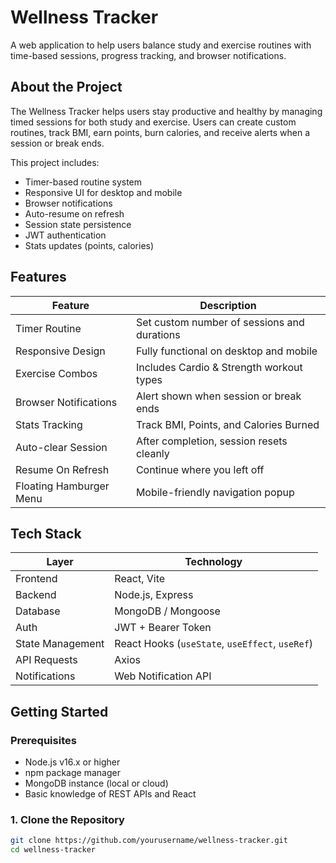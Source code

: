 # Wellness Tracker

A web application to help users balance study and exercise routines with time-based sessions, progress tracking, and browser notifications.

## About the Project

The Wellness Tracker helps users stay productive and healthy by managing timed sessions for both study and exercise. Users can create custom routines, track BMI, earn points, burn calories, and receive alerts when a session or break ends.

This project includes:
- Timer-based routine system
- Responsive UI for desktop and mobile
- Browser notifications
- Auto-resume on refresh
- Session state persistence
- JWT authentication
- Stats updates (points, calories)

## Features

| Feature | Description |
|--------|-------------|
| Timer Routine | Set custom number of sessions and durations |
| Responsive Design | Fully functional on desktop and mobile |
| Exercise Combos | Includes Cardio & Strength workout types |
| Browser Notifications | Alert shown when session or break ends |
| Stats Tracking | Track BMI, Points, and Calories Burned |
| Auto-clear Session | After completion, session resets cleanly |
| Resume On Refresh | Continue where you left off |
| Floating Hamburger Menu | Mobile-friendly navigation popup |

## Tech Stack

| Layer | Technology |
|------|------------|
| Frontend | React, Vite |
| Backend | Node.js, Express |
| Database | MongoDB / Mongoose |
| Auth | JWT + Bearer Token |
| State Management | React Hooks (`useState`, `useEffect`, `useRef`) |
| API Requests | Axios |
| Notifications | Web Notification API |

## Getting Started

### Prerequisites

- Node.js v16.x or higher
- npm package manager
- MongoDB instance (local or cloud)
- Basic knowledge of REST APIs and React

### 1. Clone the Repository

```bash
git clone https://github.com/yourusername/wellness-tracker.git 
cd wellness-tracker
